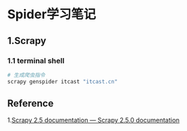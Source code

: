 # Spider学习笔记

## 1.Scrapy

### 1.1 terminal shell

```bash
# 生成爬虫指令
scrapy genspider itcast "itcast.cn"

```

## Reference

1.[Scrapy 2.5 documentation — Scrapy 2.5.0 documentation](https://docs.scrapy.org/en/latest/)


